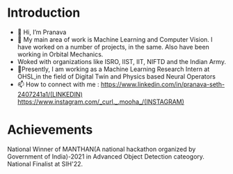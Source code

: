 # Introduction
- 👋 Hi, I’m Pranava
- 👀 My main area of work is Machine Learning and Computer Vision. I have worked on a number of projects, in the same. Also have been working in Orbital Mechanics.
- Woked with organizations like ISRO, IIST, IIT, NIFTD and the Indian Army.
- 🌱Presently, I am working as a Machine Learning Research Intern at OHSL,in the field of Digital Twin and Physics based Neural Operators
- 📫 How to connect with me : https://www.linkedin.com/in/pranava-seth-2407241a1/(LINKEDIN) https://www.instagram.com/_curl._.mooha_/(INSTAGRAM)


# Achievements 
National Winner of MANTHAN(A national hackathon organized by Government of India)-2021 in Advanced Object Detection cateogory.
National Finalist at SIH'22.





<!---
Pranava1709/Pranava1709 is a ✨ special ✨ repository because its `README.md` (this file) appears on your GitHub profile.
You can click the Preview link to take a look at your changes.
--->
